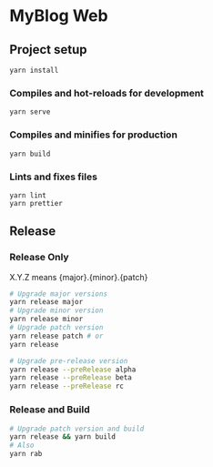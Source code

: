 # MyBlog Web

## Project setup

```
yarn install
```

### Compiles and hot-reloads for development

```
yarn serve
```

### Compiles and minifies for production

```
yarn build
```

### Lints and fixes files

```
yarn lint
yarn prettier
```

## Release

### Release Only

X.Y.Z means {major}.{minor}.{patch}

```bash
# Upgrade major versions
yarn release major
# Upgrade minor version
yarn release minor
# Upgrade patch version
yarn release patch # or
yarn release

# Upgrade pre-release version
yarn release --preRelease alpha
yarn release --preRelease beta
yarn release --preRelease rc
```

### Release and Build

```bash
# Upgrade patch version and build
yarn release && yarn build
# Also
yarn rab
```
